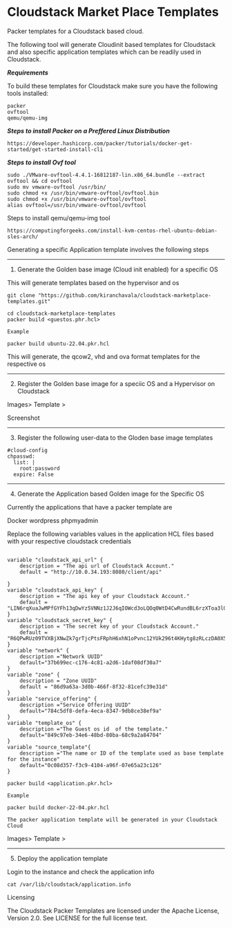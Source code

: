 # Cloudstack Market Place Templates

Packer templates for a Cloudstack based cloud.

The following tool will generate Cloudinit based templates for Cloudstack and also specific application templates which can be readily used in Cloudstack.


***Requirements***

To build these templates for Cloudstack make sure you have the following tools installed:

    packer
    ovftool
    qemu/qemu-img


***Steps to install Packer on a Preffered Linux Distribution***

```
https://developer.hashicorp.com/packer/tutorials/docker-get-started/get-started-install-cli
```


***Steps to install Ovf tool*** 

```
sudo ./VMware-ovftool-4.4.1-16812187-lin.x86_64.bundle --extract ovftool && cd ovftool
sudo mv vmware-ovftool /usr/bin/
sudo chmod +x /usr/bin/vmware-ovftool/ovftool.bin
sudo chmod +x /usr/bin/vmware-ovftool/ovftool
alias ovftool=/usr/bin/vmware-ovftool/ovftool
```

Steps to install qemu/qemu-img tool

```
https://computingforgeeks.com/install-kvm-centos-rhel-ubuntu-debian-sles-arch/

```

Generating a specific Application template involves the following steps 

***
1. Generate the Golden base image (Cloud init enabled) for a specific OS 

This will generate templates based on the hypervisor and os 


```
git clone "https://github.com/kiranchavala/cloudstack-marketplace-templates.git"

cd cloudstack-marketplace-templates
packer build <guestos.phr.hcl>

Example

packer build ubuntu-22.04.pkr.hcl
```

This will generate, the qcow2, vhd and ova format templates for the respective os 

***

2. Register the Golden base image for a speciic OS and a Hypervisor on Cloudstack 

Images> Template > 

Screenshot

***
3. Register the following user-data to the Gloden base image templates 
```
#cloud-config
chpasswd:
  list: |
    root:password
  expire: False
```
***
4. Generate the Application based Golden image for the Specific OS


Currently the applications that have a packer template are 

Docker
wordpress
phpmyadmin


Replace the following variables values in the application HCL files based with your respective cloudstack credentials 

```

variable "cloudstack_api_url" {
    description = "The api url of Cloudstack Account."
    default = "http://10.0.34.193:8080/client/api"

}
variable "cloudstack_api_key" {
    description = "The api key of your Cloudstack Account."
    default = "LIN6rqXuaJwMPfGYFh13qDwYz5VNNz1J2J6qIOWcd3oLQOq0WtD4CwRundBL6rzXToa3lQOC_vKjI3nkHtiD8Q"
}
variable "cloudstack_secret_key" {
    description = "The secret key of your Cloudstack Account."
    default = "R6QPwRUz09TVXBjXNwZk7grTjcPtsFRphH6xhN1oPvnc12YUk296t4KHytg8zRLczDA0X5NsLVi4d8rfMMx3yg"
}
variable "network" {
    description ="Network UUID"
    default="37b699ec-c176-4c81-a2d6-1daf08df30a7"
}
variable "zone" {
    description = "Zone UUID"
    default = "86d9a63a-3d0b-466f-8f32-81cefc39e31d"
}
variable "service_offering" {
    description ="Service Offering UUID"
    default="784c5df8-defa-4eca-8347-9db8ce38ef9a"
}
variable "template_os" {
    description ="The Guest os id  of the template."
    default="849c97eb-34e6-48bd-80ba-68c9a2a84704"
}
variable "source_template"{
    description ="The name or ID of the template used as base template for the instance"
    default="0c08d357-f3c9-4104-a96f-07e65a23c126"
}

```
```
packer build <application.pkr.hcl>

Example

packer build docker-22-04.pkr.hcl

The packer application template will be generated in your Cloudstack Cloud

```
Images> Template > 

***

5. Deploy the application template

Login to the instance and check the application info

```
cat /var/lib/cloudstack/application.info
```


Licensing

The Cloudstack Packer Templates are licensed under the Apache License, Version 2.0. See LICENSE for the full license text.
